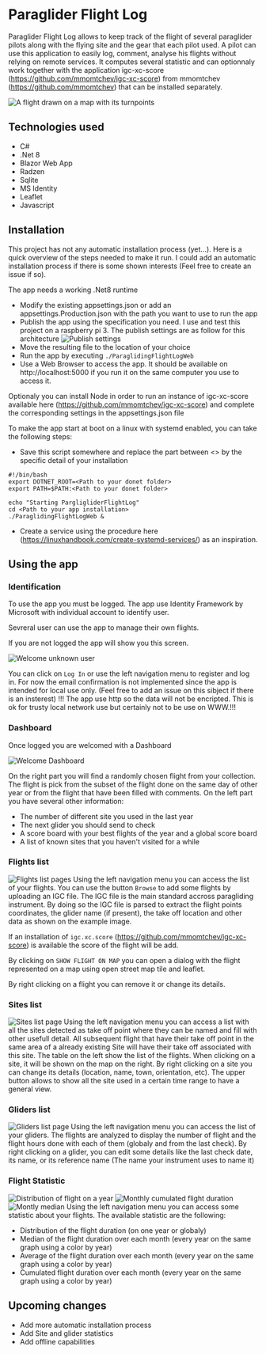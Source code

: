 # Paraglider Flight Log

Paraglider Flight Log  allows to keep track of the flight of several paraglider pilots along with the flying site and the gear that each pilot used. A pilot can use this application to easily log, comment, analyse his flights without relying on remote services. It computes several statistic and can optionnaly work together with the application igc-xc-score (https://github.com/mmomtchev/igc-xc-score) from mmomtchev (https://github.com/mmomtchev) that can be installed separately.

![A flight drawn on a map with its turnpoints](Images/FlightListWithMapScreenShot.png)

## Technologies used

* C#
* .Net 8
* Blazor Web App
* Radzen
* Sqlite
* MS Identity
* Leaflet
* Javascript

## Installation
This project has not any automatic installation process (yet...). Here is a quick overview of the steps needed to make it run. I could add an automatic installation process if there is some shown interests (Feel free to create an issue if so).

The app needs a working .Net8 runtime

* Modify the existing appsettings.json or add an appsettings.Production.json with the path you want to use to run the app
* Publish the app using the specification you need.
 I use and test this project on a raspberry pi 3. The publish settings are as follow for this architecture
![Publish settings](Images/publishSettings.png)
* Move the resulting file to the location of your choice
* Run the app by executing `./ParaglidingFlightLogWeb`
* Use a Web Browser to access the app. It should be available on http://localhost:5000 if you run it on the same computer you use to access it.

Optionaly you can install Node in order to run an instance of igc-xc-score available here (https://github.com/mmomtchev/igc-xc-score) and complete the corresponding settings in the appsettings.json file

To make the app start at boot on a linux with systemd enabled, you can take the following steps:

* Save this script somewhere and replace the part between <> by the specific detail of your installation
```
#!/bin/bash
export DOTNET_ROOT=<Path to your donet folder>
export PATH=$PATH:<Path to your donet folder>

echo "Starting PargligliderFlightLog"
cd <Path to your app installation> 
./ParaglidingFlightLogWeb &

```

* Create a service using the procedure here (https://linuxhandbook.com/create-systemd-services/) as an inspiration.

## Using the app

### Identification
To use the app you must be logged. The app use Identity Framework by Microsoft with individual account to identify user.

Sevreral user can use the app to manage their own flights.

If you are not logged the app will show you this screen.

![Welcome unknown user](Images/WelcomeUnknownUser.png)

You can click on `Log In` or use the left navigation menu to register and log in.
For now the email confirmation is not implemented since the app is intended for local use only. (Feel free to add an issue on this sibject if there is an insterest)
!!! The app use http so the data will not be encripted. This is ok for trusty local network use but certainly not to be use on WWW.!!!
### Dashboard

Once logged you are welcomed with a Dashboard

![Welcome Dashboard](Images/WelcomeDashboard.png)

On the right part you will find a randomly chosen flight from your collection. The flight is pick from the subset of the flight done on the same day of other year or from the flight that have been filled with comments.
On the left part you have several other information:
	
* The number of different site you used in the last year
* The next glider you should send to check
* A score board with your best flights of the year and a global score board
* A list of known sites that you haven't visited for a while

### Flights list
![Flights list pages](Images/FlightsListPage.png)
Using the left navigation menu you can access the list of your flights. You can use the button `Browse` to add some flights by uploading an IGC file. The IGC file is the main standard accross paragliding instrument.
By doing so the IGC file is parsed to extract the flight points coordinates, the glider name (if present), the take off location and other data as shown on the example image.

If an installation of `igc.xc.score` (https://github.com/mmomtchev/igc-xc-score) is available the score of the flight will be add.

By clicking on `SHOW FLIGHT ON MAP` you can open a dialog with the flight represented on a map using open street map tile and leaflet.

By right clicking on a flight you can remove it or change its details.

### Sites list
![Sites list page](Images/SitesListPage.png)
Using the left navigation menu you can access a list with all the sites detected as take off point where they can be named and fill with other usefull detail. All subsequent flight that have their take off point in the same area of a already existing Site will have their take off associated with this site.
The table on the left show the list of the flights. When clicking on a site, it will be shown on the map on the right. By right clicking on a site you can change its details (location, name, town, orientation, etc).
The upper button allows to show all the site used in a certain time range to have a general view.
### Gliders list
![Gliders list page](Images/GlidersListPage.png)
Using the left navigation menu you can access the list of your gliders. The flights are analyzed to display the number of flight and the flight hours done with each of them (globaly and from the last check).
By right clicking on a glider, you can edit some details like the last check date, its name, or its reference name (The name your instrument uses to name it)

### Flight Statistic
![Distribution of flight on a year](Images/DistributionStatistic.png)
![Monthly cumulated flight duration](Images/CumulatedFlightHours.png)
![Montly median](Images/MonthlyMedian.png)
Using the left navigation menu you can access some statistic about your flights. The available statistic are the following:

* Distribution of the flight duration (on one year or globaly)
* Median of the flight duration over each month (every year on the same graph using a color by year)
* Average of the flight duration over each month (every year on the same graph using a color by year)
* Cumulated flight duration over each month (every year on the same graph using a color by year)

## Upcoming changes
* Add more automatic installation process
* Add Site and glider statistics
* Add offline capabilities
